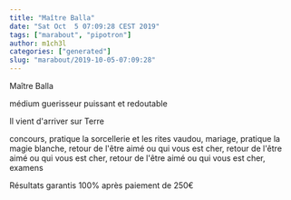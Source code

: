 ```yaml
---
title: "Maître Balla"
date: "Sat Oct  5 07:09:28 CEST 2019"
tags: ["marabout", "pipotron"]
author: m1ch3l
categories: ["generated"]
slug: "marabout/2019-10-05-07:09:28"
---
```


Maître Balla

médium guerisseur puissant et redoutable

Il vient d'arriver sur Terre

concours, pratique la sorcellerie et les rites vaudou, mariage, pratique la magie blanche, retour de l'être aimé ou qui vous est cher, retour de l'être aimé ou qui vous est cher, retour de l'être aimé ou qui vous est cher, examens

Résultats garantis 100% après paiement de 250€

